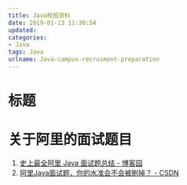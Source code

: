 ```yaml
---
title: Java校招资料
date: 2019-01-13 11:30:54
updated:
categories:
- Java
tags: Java
urlname: Java-campus-recruiment-preparation
---
```


# 标题

<!-- more -->

# 关于阿里的面试题目

1. [史上最全阿里 Java 面试题总结 - 博客园](https://www.cnblogs.com/javastack/p/9546015.html)
2. [阿里Java面试题，你的水准会不会被刷掉？ - CSDN](https://blog.csdn.net/weixin_40876133/article/details/78434817)

